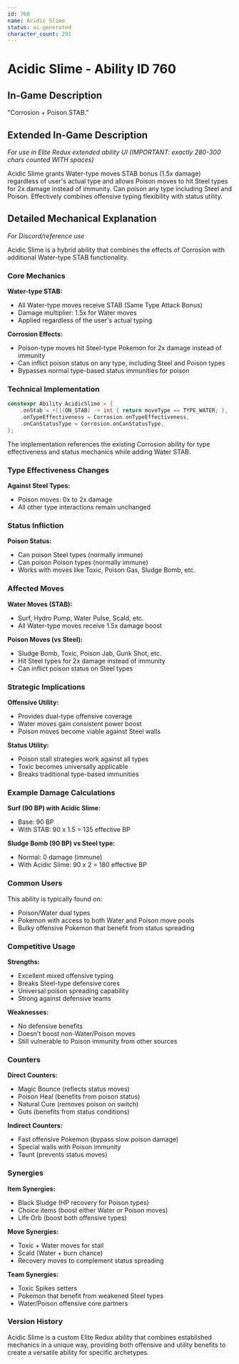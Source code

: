 ```yaml
---
id: 760
name: Acidic Slime
status: ai-generated
character_count: 291
---
```


# Acidic Slime - Ability ID 760

## In-Game Description
"Corrosion + Poison STAB."

## Extended In-Game Description
*For use in Elite Redux extended ability UI (IMPORTANT: exactly 280-300 chars counted WITH spaces)*

Acidic Slime grants Water-type moves STAB bonus (1.5x damage) regardless of user's actual type and allows Poison moves to hit Steel types for 2x damage instead of immunity. Can poison any type including Steel and Poison. Effectively combines offensive typing flexibility with status utility.

## Detailed Mechanical Explanation
*For Discord/reference use*

Acidic Slime is a hybrid ability that combines the effects of Corrosion with additional Water-type STAB functionality.

### Core Mechanics

**Water-type STAB:**
- All Water-type moves receive STAB (Same Type Attack Bonus)
- Damage multiplier: 1.5x for Water moves
- Applied regardless of the user's actual typing

**Corrosion Effects:**
- Poison-type moves hit Steel-type Pokemon for 2x damage instead of immunity
- Can inflict poison status on any type, including Steel and Poison types
- Bypasses normal type-based status immunities for poison

### Technical Implementation

```cpp
constexpr Ability AcidicSlime = {
    .onStab = +[](ON_STAB) -> int { return moveType == TYPE_WATER; },
    .onTypeEffectiveness = Corrosion.onTypeEffectiveness,
    .onCanStatusType = Corrosion.onCanStatusType,
};
```

The implementation references the existing Corrosion ability for type effectiveness and status mechanics while adding Water STAB.

### Type Effectiveness Changes

**Against Steel Types:**
- Poison moves: 0x to 2x damage
- All other type interactions remain unchanged

### Status Infliction

**Poison Status:**
- Can poison Steel types (normally immune)
- Can poison Poison types (normally immune)
- Works with moves like Toxic, Poison Gas, Sludge Bomb, etc.

### Affected Moves

**Water Moves (STAB):**
- Surf, Hydro Pump, Water Pulse, Scald, etc.
- All Water-type moves receive 1.5x damage boost

**Poison Moves (vs Steel):**
- Sludge Bomb, Toxic, Poison Jab, Gunk Shot, etc.
- Hit Steel types for 2x damage instead of immunity
- Can inflict poison status on Steel types

### Strategic Implications

**Offensive Utility:**
- Provides dual-type offensive coverage
- Water moves gain consistent power boost
- Poison moves become viable against Steel walls

**Status Utility:**
- Poison stall strategies work against all types
- Toxic becomes universally applicable
- Breaks traditional type-based immunities

### Example Damage Calculations

**Surf (90 BP) with Acidic Slime:**
- Base: 90 BP
- With STAB: 90 x 1.5 = 135 effective BP

**Sludge Bomb (90 BP) vs Steel type:**
- Normal: 0 damage (immune)
- With Acidic Slime: 90 x 2 = 180 effective BP

### Common Users

This ability is typically found on:
- Poison/Water dual types
- Pokemon with access to both Water and Poison move pools
- Bulky offensive Pokemon that benefit from status spreading

### Competitive Usage

**Strengths:**
- Excellent mixed offensive typing
- Breaks Steel-type defensive cores
- Universal poison spreading capability
- Strong against defensive teams

**Weaknesses:**
- No defensive benefits
- Doesn't boost non-Water/Poison moves
- Still vulnerable to Poison immunity from other sources

### Counters

**Direct Counters:**
- Magic Bounce (reflects status moves)
- Poison Heal (benefits from poison status)
- Natural Cure (removes poison on switch)
- Guts (benefits from status conditions)

**Indirect Counters:**
- Fast offensive Pokemon (bypass slow poison damage)
- Special walls with Poison immunity
- Taunt (prevents status moves)

### Synergies

**Item Synergies:**
- Black Sludge (HP recovery for Poison types)
- Choice items (boost either Water or Poison moves)
- Life Orb (boost both offensive types)

**Move Synergies:**
- Toxic + Water moves for stall
- Scald (Water + burn chance)
- Recovery moves to complement status spreading

**Team Synergies:**
- Toxic Spikes setters
- Pokemon that benefit from weakened Steel types
- Water/Poison offensive core partners

### Version History

Acidic Slime is a custom Elite Redux ability that combines established mechanics in a unique way, providing both offensive and utility benefits to create a versatile ability for specific archetypes.